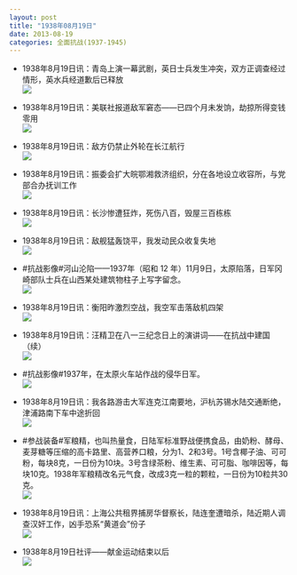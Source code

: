 ```yaml
---
layout: post
title: "1938年08月19日"
date: 2013-08-19
categories: 全面抗战(1937-1945)
---
```


<meta name="referrer" content="no-referrer" />

- 1938年8月19日讯：青岛上演一幕武剧，英日士兵发生冲突，双方正调查经过情形，英水兵经道歉后已释放 <br/><img src="https://ww3.sinaimg.cn/large/aca367d8jw1e7sde8do6dj208k0nudhi.jpg" />

- 1938年8月19日讯：美联社报道敌军窘态——已四个月未发饷，劫掠所得变钱零用 <br/><img src="https://ww2.sinaimg.cn/large/aca367d8jw1e7sbnq4321j205e0nt3zl.jpg" />

- 1938年8月19日讯：敌方仍禁止外轮在长江航行 <br/><img src="https://ww3.sinaimg.cn/large/aca367d8jw1e7s9xl3ttej20740d93yz.jpg" />

- 1938年8月19日讯：振委会扩大皖鄂湘救济组织，分在各地设立收容所，与党部合办抚训工作 <br/><img src="https://ww4.sinaimg.cn/large/aca367d8jw1e7s86wddvuj206o0ozq4e.jpg" />

- 1938年8月19日讯：长沙惨遭狂炸，死伤八百，毁屋三百栋栋 <br/><img src="https://ww3.sinaimg.cn/large/aca367d8jw1e7s6ggvzvdj20530psdgl.jpg" />

- 1938年8月19日讯：敌舰猛轰饶平，我发动民众收复失地 <br/><img src="https://ww2.sinaimg.cn/large/aca367d8jw1e7s198w1dlj208z0ub40y.jpg" />

- #抗战影像#河山沦陷——1937年（昭和 12 年）11月9日，太原陷落，日军冈崎部队士兵在山西某处建筑物柱子上写字留念。 <br/><img src="https://ww1.sinaimg.cn/large/aca367d8jw1e7rz8zwseij20da0i8759.jpg" />

- 1938年8月19日讯：衡阳昨激烈空战，我空军击落敌机四架 <br/><img src="https://ww4.sinaimg.cn/large/aca367d8jw1e7rw1uo310j204r11975n.jpg" />

- 1938年8月19日讯：汪精卫在八一三纪念日上的演讲词——在抗战中建国（续） <br/><img src="https://ww3.sinaimg.cn/large/aca367d8jw1e7rubkbk81j20c10undkh.jpg" />

- #抗战影像#1937年，在太原火车站作战的侵华日军。 <br/><img src="https://ww3.sinaimg.cn/large/aca367d8jw1e7rsb32wvhj20jg0fjwiv.jpg" />

- 1938年8月19日讯：我各路游击大军连克江南要地，沪杭苏锡水陆交通断绝，津浦路南下车中途折回 <br/><img src="https://ww3.sinaimg.cn/large/aca367d8jw1e7rqum7vl4j205n0ohab6.jpg" />

- #参战装备#军粮精，也叫热量食，日陆军标准野战便携食品，由奶粉、酵母、麦芽糖等压缩的高卡路里、高营养口粮，分为1、2和3号。1号含椰子油、可可粉，每块8克，一日份为10块。3号含绿茶粉、维生素、可可脂、咖啡因等，每块10克。1938年军粮精改名元气食，改成3克一粒的颗粒，一日份为10粒共30克。 <br/><img src="https://ww2.sinaimg.cn/large/aca367d8jw1e7roulzjvsj20c10zhdhv.jpg" />

- 1938年8月19日讯：上海公共租界捕房华督察长，陆连奎遭暗杀，陆近期人调查汉奸工作，凶手恐系“黄道会”份子 <br/><img src="https://ww2.sinaimg.cn/large/aca367d8jw1e7rndvdjikj20c10ujtbg.jpg" />

- 1938年8月19日社评——献金运动结束以后 <br/><img src="https://ww2.sinaimg.cn/large/aca367d8jw1e7rlnau7soj20c10n0adr.jpg" />

